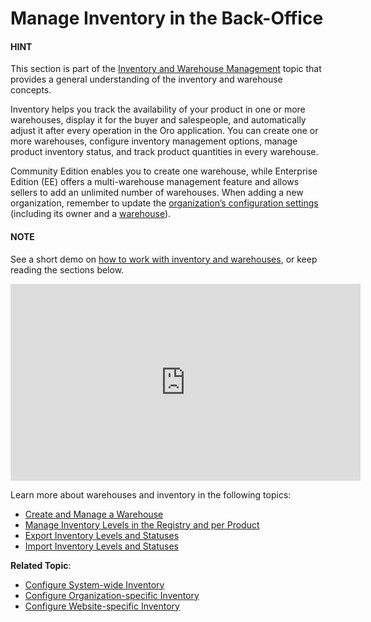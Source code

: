 <!-- meta: description = Inventory configuration and management guides for the OroCommerce back-office users -->

<a id="user-guide-inventory"></a>

# Manage Inventory in the Back-Office

#### HINT
This section is part of the [Inventory and Warehouse Management](../../concept-guides/inventory/index.md#concept-guide-inventory) topic that provides a general understanding of the inventory and warehouse concepts.

Inventory helps you track the availability of your product in one or more warehouses, display it for the buyer and salespeople, and automatically adjust it after every operation in the Oro application. You can create one or more warehouses, configure inventory management options, manage product inventory status, and track product quantities in every warehouse.

Community Edition enables you to create one warehouse, while Enterprise Edition (EE) offers a multi-warehouse management feature and allows sellers to add an unlimited number of warehouses. When adding a new organization, remember to update the [organization’s configuration settings](../system/user-management/organizations/index.md#user-management-organizations) (including its owner and a [warehouse](../system/user-management/organizations/org-configuration/commerce/inventory/organization-warehouses.md#warehouses-organization)).

#### NOTE
See a short demo on <a href="https://academy.oroinc.com/media-library/how-to-setup-inventory-and-warehouses" target="_blank">how to work with inventory and warehouses</a>, or keep reading the sections below.

<iframe width="560" height="315" src="https://www.youtube.com/embed/L9dPdjbJmxI" frameborder="0" allowfullscreen></iframe>

Learn more about warehouses and inventory in the following topics:

* [Create and Manage a Warehouse](create.md#user-guide-inventory-warehouse-create)
* [Manage Inventory Levels in the Registry and per Product](manage-levels.md#user-guide-inventory-manage-levels)
* [Export Inventory Levels and Statuses](export.md#user-guide-inventory-manage-externally)
* [Import Inventory Levels and Statuses](import.md#import-inventory-levels)

**Related Topic**:

* [Configure System-wide Inventory](../system/configuration/commerce/inventory/index.md#configuration-guide-commerce-inventory)
* [Configure Organization-specific Inventory](../system/user-management/organizations/org-configuration/commerce/inventory/index.md#configuration-commerce-inventory-organization)
* [Configure Website-specific Inventory](../system/websites/web-configuration/commerce/inventory/index.md#configuration-commerce-inventory-website)
